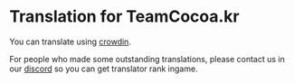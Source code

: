 # Translation for TeamCocoa.kr

You can translate using [crowdin](https://crowdin.com/project/teamcocoa).

For people who made some outstanding translations, please contact us in our [discord](https://discord.gg/eMugBshWKJ) so you can get translator rank ingame.
